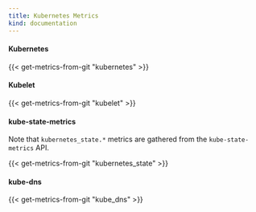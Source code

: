 ```yaml
---
title: Kubernetes Metrics
kind: documentation
---
```


#### Kubernetes
{{< get-metrics-from-git "kubernetes" >}}

#### Kubelet
{{< get-metrics-from-git "kubelet" >}}

#### kube-state-metrics

Note that `kubernetes_state.*` metrics are gathered from the `kube-state-metrics` API.

{{< get-metrics-from-git "kubernetes_state" >}}

#### kube-dns
{{< get-metrics-from-git "kube_dns" >}}
